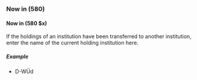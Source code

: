 ### Now in (580)

#### Now in (580 $x)

If the holdings of an institution have been transferred to another institution, enter the name of the current holding
institution here.

##### Example

- D-WÜd
